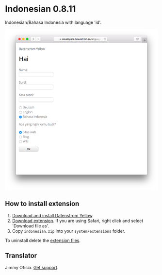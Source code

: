 Indonesian 0.8.11
================
Indonesian/Bahasa Indonesia with language 'id'.

<p align="center"><img src="indonesian-screenshot.png?raw=true" alt="Screenshot"></p>

## How to install extension

1. [Download and install Datenstrom Yellow](https://github.com/datenstrom/yellow/).
2. [Download extension](https://github.com/datenstrom/yellow-extensions/raw/master/zip/indonesian.zip). If you are using Safari, right click and select 'Download file as'.
3. Copy `indonesian.zip` into your `system/extensions` folder.

To uninstall delete the [extension files](extension.ini).

## Translator

Jimmy Ofisia. [Get support](https://developers.datenstrom.se/help/support).
